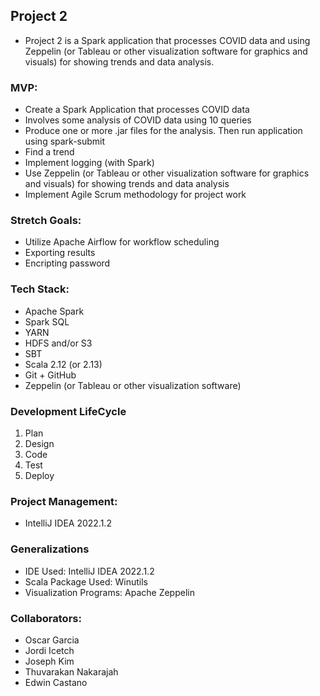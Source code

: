 ## Project 2
- Project 2 is a Spark application that processes COVID data and using Zeppelin (or Tableau or other visualization software for graphics and visuals) for showing trends and data analysis.

### MVP:
- Create a Spark Application that processes COVID data
- Involves some analysis of COVID data using 10 queries
- Produce one or more .jar files for the analysis. Then run application using spark-submit
- Find a trend
- Implement logging (with Spark)
- Use Zeppelin (or Tableau or other visualization software for graphics and visuals) for showing trends and data analysis
- Implement Agile Scrum methodology for project work

### Stretch Goals:
- Utilize Apache Airflow for workflow scheduling
- Exporting results 
- Encripting password

### Tech Stack:
- Apache Spark
- Spark SQL
- YARN 
- HDFS and/or S3
- SBT
- Scala 2.12 (or 2.13)
- Git + GitHub
- Zeppelin (or Tableau or other visualization software)

### Development LifeCycle
1. Plan
2. Design
3. Code
4. Test
5. Deploy 

### Project Management:
- IntelliJ IDEA 2022.1.2

### Generalizations
- IDE Used: IntelliJ IDEA 2022.1.2
- Scala Package Used: Winutils
- Visualization Programs: Apache Zeppelin

### Collaborators:
- Oscar Garcia
- Jordi Icetch
- Joseph Kim
- Thuvarakan Nakarajah
- Edwin Castano

